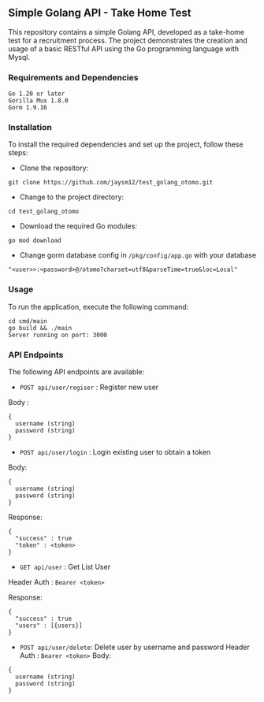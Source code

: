 ## Simple Golang API - Take Home Test
This repository contains a simple Golang API, developed as a take-home test for a recruitment process. The project demonstrates the creation and usage of a basic RESTful API using the Go programming language with Mysql.

### Requirements and Dependencies
```
Go 1.20 or later
Gorilla Mux 1.8.0
Gorm 1.9.16
```

### Installation
To install the required dependencies and set up the project, follow these steps:

+ Clone the repository:
```
git clone https://github.com/jaysm12/test_golang_otomo.git
```
+ Change to the project directory:
```
cd test_golang_otomo
```

+ Download the required Go modules:
```
go mod download
```
+ Change gorm database config in `/pkg/config/app.go` with your database

```
"<user>>:<password>@/otomo?charset=utf8&parseTime=true&loc=Local"
```
### Usage
To run the application, execute the following command:
```
cd cmd/main
go build && ./main
Server running on port: 3000
```

### API Endpoints
The following API endpoints are available:

+ `POST api/user/regiser` : Register new user

Body : 
```
{
  username (string)
  password (string)
}
```
+ `POST api/user/login` : Login existing user to obtain a token

Body:
```
{
  username (string)
  password (string)
}
```
Response:
```
{
  "success" : true
  "token" : <token>
}
```

+ `GET api/user` : Get List User

Header Auth : `Bearer <token>`

Response:
```
{
  "success" : true
  "users" : [{users}]
}
```

+ `POST api/user/delete`: Delete user by username and password
Header Auth : `Bearer <token>`
Body:
```
{
  username (string)
  password (string)
}
```
